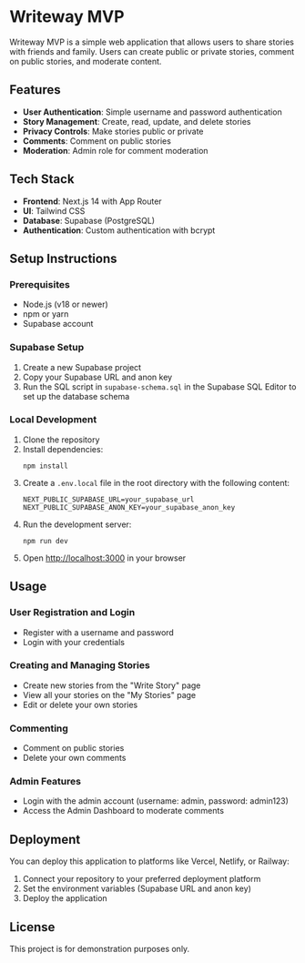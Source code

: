 # Writeway MVP

Writeway MVP is a simple web application that allows users to share stories with friends and family. Users can create public or private stories, comment on public stories, and moderate content.

## Features

- **User Authentication**: Simple username and password authentication
- **Story Management**: Create, read, update, and delete stories
- **Privacy Controls**: Make stories public or private
- **Comments**: Comment on public stories
- **Moderation**: Admin role for comment moderation

## Tech Stack

- **Frontend**: Next.js 14 with App Router
- **UI**: Tailwind CSS
- **Database**: Supabase (PostgreSQL)
- **Authentication**: Custom authentication with bcrypt

## Setup Instructions

### Prerequisites

- Node.js (v18 or newer)
- npm or yarn
- Supabase account

### Supabase Setup

1. Create a new Supabase project
2. Copy your Supabase URL and anon key
3. Run the SQL script in `supabase-schema.sql` in the Supabase SQL Editor to set up the database schema

### Local Development

1. Clone the repository
2. Install dependencies:
   ```
   npm install
   ```
3. Create a `.env.local` file in the root directory with the following content:
   ```
   NEXT_PUBLIC_SUPABASE_URL=your_supabase_url
   NEXT_PUBLIC_SUPABASE_ANON_KEY=your_supabase_anon_key
   ```
4. Run the development server:
   ```
   npm run dev
   ```
5. Open [http://localhost:3000](http://localhost:3000) in your browser

## Usage

### User Registration and Login

- Register with a username and password
- Login with your credentials

### Creating and Managing Stories

- Create new stories from the "Write Story" page
- View all your stories on the "My Stories" page
- Edit or delete your own stories

### Commenting

- Comment on public stories
- Delete your own comments

### Admin Features

- Login with the admin account (username: admin, password: admin123)
- Access the Admin Dashboard to moderate comments

## Deployment

You can deploy this application to platforms like Vercel, Netlify, or Railway:

1. Connect your repository to your preferred deployment platform
2. Set the environment variables (Supabase URL and anon key)
3. Deploy the application

## License

This project is for demonstration purposes only.
